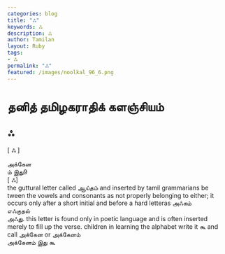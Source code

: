 ```yaml
---  
categories: blog  
title: "ஃ"
keywords: ஃ  
description: ஃ
author: Tamilan  
layout: Ruby  
tags:     
- ஃ
permalink: "ஃ"  
featured: /images/noolkal_96_6.png  
--- 
```

# தனித் தமிழகராதிக் களஞ்சியம்
## ஃ

[ ஃ ]  
  
அக்கேன  
ம் இது9  
[ ஃ]  
the guttural letter called ஆய்தம் and inserted by tamil grammarians be tween the vowels and consonants as not properly belonging to either; it occurs only after a short initial and before a hard letteras அஃகம்  
எஃகுதல்  
அஃது. this letter is found only in poetic language and is often inserted merely to fill up the verse. children in learning the alphabet write it கூ and call அக்கேன or அக்கேனம்  
அக்கேனம் இது கூ